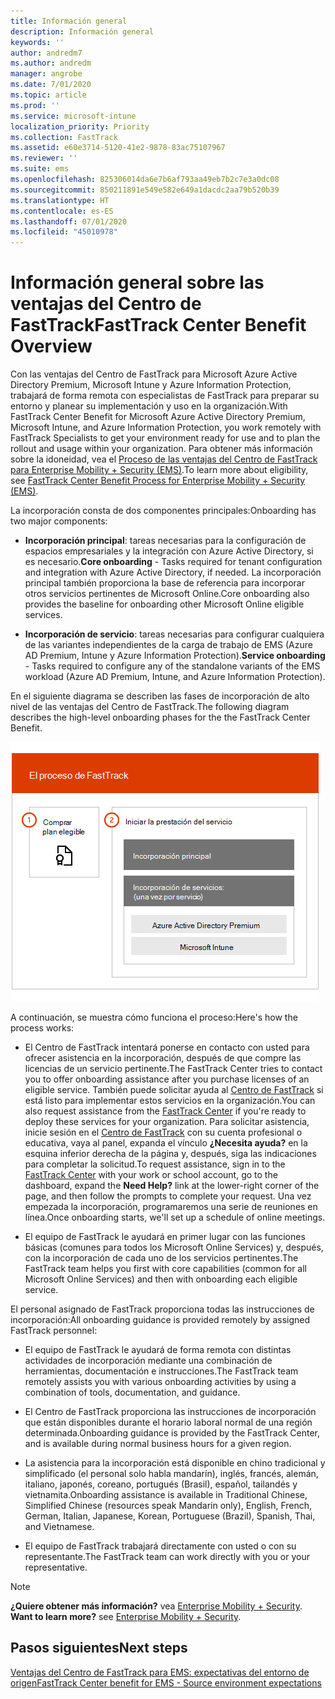 ```yaml
---
title: Información general
description: Información general
keywords: ''
author: andredm7
ms.author: andredm
manager: angrobe
ms.date: 7/01/2020
ms.topic: article
ms.prod: ''
ms.service: microsoft-intune
localization_priority: Priority
ms.collection: FastTrack
ms.assetid: e60e3714-5120-41e2-9878-83ac75107967
ms.reviewer: ''
ms.suite: ems
ms.openlocfilehash: 825306014da6e7b6af793aa49eb7b2c7e3a0dc08
ms.sourcegitcommit: 850211891e549e582e649a1dacdc2aa79b520b39
ms.translationtype: HT
ms.contentlocale: es-ES
ms.lasthandoff: 07/01/2020
ms.locfileid: "45010978"
---
```

# <a name="fasttrack-center-benefit-overview"></a><span data-ttu-id="061ac-103">Información general sobre las ventajas del Centro de FastTrack</span><span class="sxs-lookup"><span data-stu-id="061ac-103">FastTrack Center Benefit Overview</span></span>

<span data-ttu-id="061ac-104">Con las ventajas del Centro de FastTrack para Microsoft Azure Active Directory Premium, Microsoft Intune y Azure Information Protection, trabajará de forma remota con especialistas de FastTrack para preparar su entorno y planear su implementación y uso en la organización.</span><span class="sxs-lookup"><span data-stu-id="061ac-104">With FastTrack Center Benefit for Microsoft Azure Active Directory Premium, Microsoft Intune, and Azure Information Protection, you work remotely with FastTrack Specialists to get your environment ready for use and to plan the rollout and usage within your organization.</span></span> <span data-ttu-id="061ac-105">Para obtener más información sobre la idoneidad, vea el [Proceso de las ventajas del Centro de FastTrack para Enterprise Mobility + Security (EMS)](EMS-fasttrack-process.md).</span><span class="sxs-lookup"><span data-stu-id="061ac-105">To learn more about eligibility, see [FastTrack Center Benefit Process for Enterprise Mobility + Security (EMS)](EMS-fasttrack-process.md).</span></span>

<span data-ttu-id="061ac-106">La incorporación consta de dos componentes principales:</span><span class="sxs-lookup"><span data-stu-id="061ac-106">Onboarding has two major components:</span></span>

-   <span data-ttu-id="061ac-107">**Incorporación principal**: tareas necesarias para la configuración de espacios empresariales y la integración con Azure Active Directory, si es necesario.</span><span class="sxs-lookup"><span data-stu-id="061ac-107">**Core onboarding** - Tasks required for tenant configuration and integration with Azure Active Directory, if needed.</span></span> <span data-ttu-id="061ac-108">La incorporación principal también proporciona la base de referencia para incorporar otros servicios pertinentes de Microsoft Online.</span><span class="sxs-lookup"><span data-stu-id="061ac-108">Core onboarding also provides the baseline for onboarding other Microsoft Online eligible services.</span></span>

-   <span data-ttu-id="061ac-109">**Incorporación de servicio**: tareas necesarias para configurar cualquiera de las variantes independientes de la carga de trabajo de EMS (Azure AD Premium, Intune y Azure Information Protection).</span><span class="sxs-lookup"><span data-stu-id="061ac-109">**Service onboarding** - Tasks required to configure any of the standalone variants of the EMS workload (Azure AD Premium, Intune, and Azure Information Protection).</span></span>

<span data-ttu-id="061ac-110">En el siguiente diagrama se describen las fases de incorporación de alto nivel de las ventajas del Centro de FastTrack.</span><span class="sxs-lookup"><span data-stu-id="061ac-110">The following diagram describes the high-level onboarding phases for the the FastTrack Center Benefit.</span></span>

![Las fases de incorporación de alto nivel del uso de las ventajas del Centro de FastTrack](./media/ft-onboarding-process.png)

<span data-ttu-id="061ac-112">A continuación, se muestra cómo funciona el proceso:</span><span class="sxs-lookup"><span data-stu-id="061ac-112">Here's how the process works:</span></span>

- <span data-ttu-id="061ac-113">El Centro de FastTrack intentará ponerse en contacto con usted para ofrecer asistencia en la incorporación, después de que compre las licencias de un servicio pertinente.</span><span class="sxs-lookup"><span data-stu-id="061ac-113">The FastTrack Center tries to contact you to offer onboarding assistance after you purchase licenses of an eligible service.</span></span> <span data-ttu-id="061ac-114">También puede solicitar ayuda al [Centro de FastTrack](https://go.microsoft.com/fwlink/?linkid=780698) si está listo para implementar estos servicios en la organización.</span><span class="sxs-lookup"><span data-stu-id="061ac-114">You can also request assistance from the [FastTrack Center](https://go.microsoft.com/fwlink/?linkid=780698) if you're ready to deploy these services for your organization.</span></span> <span data-ttu-id="061ac-115">Para solicitar asistencia, inicie sesión en el [Centro de FastTrack](https://go.microsoft.com/fwlink/?linkid=780698) con su cuenta profesional o educativa, vaya al panel, expanda el vínculo **¿Necesita ayuda?** en la esquina inferior derecha de la página y, después, siga las indicaciones para completar la solicitud.</span><span class="sxs-lookup"><span data-stu-id="061ac-115">To request assistance, sign in to the [FastTrack Center](https://go.microsoft.com/fwlink/?linkid=780698) with your work or school account, go to the dashboard, expand the **Need Help?** link at the lower-right corner of the page, and then follow the prompts to complete your request.</span></span> <span data-ttu-id="061ac-116">Una vez empezada la incorporación, programaremos una serie de reuniones en línea.</span><span class="sxs-lookup"><span data-stu-id="061ac-116">Once onboarding starts, we'll set up a schedule of online meetings.</span></span>

-   <span data-ttu-id="061ac-117">El equipo de FastTrack le ayudará en primer lugar con las funciones básicas (comunes para todos los Microsoft Online Services) y, después, con la incorporación de cada uno de los servicios pertinentes.</span><span class="sxs-lookup"><span data-stu-id="061ac-117">The FastTrack team helps you first with core capabilities (common for all Microsoft Online Services) and then with onboarding each eligible service.</span></span>

<span data-ttu-id="061ac-118">El personal asignado de FastTrack proporciona todas las instrucciones de incorporación:</span><span class="sxs-lookup"><span data-stu-id="061ac-118">All onboarding guidance is provided remotely by assigned FastTrack personnel:</span></span>

-   <span data-ttu-id="061ac-119">El equipo de FastTrack le ayudará de forma remota con distintas actividades de incorporación mediante una combinación de herramientas, documentación e instrucciones.</span><span class="sxs-lookup"><span data-stu-id="061ac-119">The FastTrack team remotely assists you with various onboarding activities by using a combination of tools, documentation, and guidance.</span></span>

-   <span data-ttu-id="061ac-120">El Centro de FastTrack proporciona las instrucciones de incorporación que están disponibles durante el horario laboral normal de una región determinada.</span><span class="sxs-lookup"><span data-stu-id="061ac-120">Onboarding guidance is provided by the FastTrack Center, and is available during normal business hours for a given region.</span></span>

-   <span data-ttu-id="061ac-121">La asistencia para la incorporación está disponible en chino tradicional y simplificado (el personal solo habla mandarín), inglés, francés, alemán, italiano, japonés, coreano, portugués (Brasil), español, tailandés y vietnamita.</span><span class="sxs-lookup"><span data-stu-id="061ac-121">Onboarding assistance is available in Traditional Chinese, Simplified Chinese (resources speak Mandarin only), English, French, German, Italian, Japanese, Korean, Portuguese (Brazil), Spanish, Thai, and Vietnamese.</span></span>

-   <span data-ttu-id="061ac-122">El equipo de FastTrack trabajará directamente con usted o con su representante.</span><span class="sxs-lookup"><span data-stu-id="061ac-122">The FastTrack team can work directly with you or your representative.</span></span>

> [!NOTE]
> <span data-ttu-id="061ac-123">**¿Quiere obtener más información?** vea [Enterprise Mobility + Security](https://www.microsoft.com/cloud-platform/enterprise-mobility).  </span><span class="sxs-lookup"><span data-stu-id="061ac-123">**Want to learn more?** see [Enterprise Mobility + Security](https://www.microsoft.com/cloud-platform/enterprise-mobility).</span></span>

## <a name="next-steps"></a><span data-ttu-id="061ac-124">Pasos siguientes</span><span class="sxs-lookup"><span data-stu-id="061ac-124">Next steps</span></span>

[<span data-ttu-id="061ac-125">Ventajas del Centro de FastTrack para EMS: expectativas del entorno de origen</span><span class="sxs-lookup"><span data-stu-id="061ac-125">FastTrack Center benefit for EMS - Source environment expectations</span></span>](EMS-source-environment-expectations.md)

